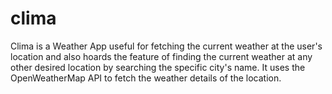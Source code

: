 # clima

Clima is a Weather App useful for fetching the current weather at the user's location and also hoards the feature of finding the current weather at any other desired location by searching the specific city's name. It uses the OpenWeatherMap API to fetch the weather details of the location.
